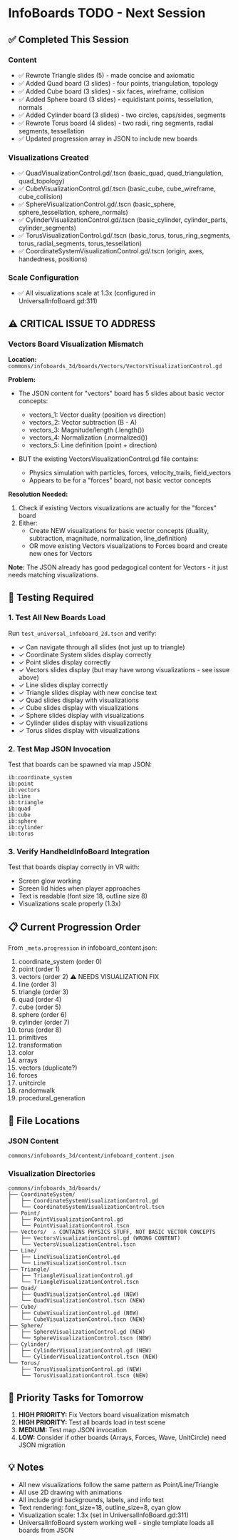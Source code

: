 # InfoBoards TODO - Next Session

## ✅ Completed This Session

### Content
- ✅ Rewrote Triangle slides (5) - made concise and axiomatic
- ✅ Added Quad board (3 slides) - four points, triangulation, topology
- ✅ Added Cube board (3 slides) - six faces, wireframe, collision
- ✅ Added Sphere board (3 slides) - equidistant points, tessellation, normals
- ✅ Added Cylinder board (3 slides) - two circles, caps/sides, segments
- ✅ Rewrote Torus board (4 slides) - two radii, ring segments, radial segments, tessellation
- ✅ Updated progression array in JSON to include new boards

### Visualizations Created
- ✅ QuadVisualizationControl.gd/.tscn (basic_quad, quad_triangulation, quad_topology)
- ✅ CubeVisualizationControl.gd/.tscn (basic_cube, cube_wireframe, cube_collision)
- ✅ SphereVisualizationControl.gd/.tscn (basic_sphere, sphere_tessellation, sphere_normals)
- ✅ CylinderVisualizationControl.gd/.tscn (basic_cylinder, cylinder_parts, cylinder_segments)
- ✅ TorusVisualizationControl.gd/.tscn (basic_torus, torus_ring_segments, torus_radial_segments, torus_tessellation)
- ✅ CoordinateSystemVisualizationControl.gd/.tscn (origin, axes, handedness, positions)

### Scale Configuration
- ✅ All visualizations scale at 1.3x (configured in UniversalInfoBoard.gd:311)

## ⚠️ CRITICAL ISSUE TO ADDRESS

### Vectors Board Visualization Mismatch
**Location:** `commons/infoboards_3d/boards/Vectors/VectorsVisualizationControl.gd`

**Problem:**
- The JSON content for "vectors" board has 5 slides about basic vector concepts:
  - vectors_1: Vector duality (position vs direction)
  - vectors_2: Vector subtraction (B - A)
  - vectors_3: Magnitude/length (.length())
  - vectors_4: Normalization (.normalized())
  - vectors_5: Line definition (point + direction)

- BUT the existing VectorsVisualizationControl.gd file contains:
  - Physics simulation with particles, forces, velocity_trails, field_vectors
  - Appears to be for a "forces" board, not basic vector concepts

**Resolution Needed:**
1. Check if existing Vectors visualizations are actually for the "forces" board
2. Either:
   - Create NEW visualizations for basic vector concepts (duality, subtraction, magnitude, normalization, line_definition)
   - OR move existing Vectors visualizations to Forces board and create new ones for Vectors

**Note:** The JSON already has good pedagogical content for Vectors - it just needs matching visualizations.

## 🧪 Testing Required

### 1. Test All New Boards Load
Run `test_universal_infoboard_2d.tscn` and verify:
- ✓ Can navigate through all slides (not just up to triangle)
- ✓ Coordinate System slides display correctly
- ✓ Point slides display correctly
- ✓ Vectors slides display (but may have wrong visualizations - see issue above)
- ✓ Line slides display correctly
- ✓ Triangle slides display with new concise text
- ✓ Quad slides display with visualizations
- ✓ Cube slides display with visualizations
- ✓ Sphere slides display with visualizations
- ✓ Cylinder slides display with visualizations
- ✓ Torus slides display with visualizations

### 2. Test Map JSON Invocation
Test that boards can be spawned via map JSON:
```
ib:coordinate_system
ib:point
ib:vectors
ib:line
ib:triangle
ib:quad
ib:cube
ib:sphere
ib:cylinder
ib:torus
```

### 3. Verify HandheldInfoBoard Integration
Test that boards display correctly in VR with:
- Screen glow working
- Screen lid hides when player approaches
- Text is readable (font size 18, outline size 8)
- Visualizations scale properly (1.3x)

## 📋 Current Progression Order

From `_meta.progression` in infoboard_content.json:
1. coordinate_system (order 0)
2. point (order 1)
3. vectors (order 2) ⚠️ NEEDS VISUALIZATION FIX
4. line (order 3)
5. triangle (order 3)
6. quad (order 4)
7. cube (order 5)
8. sphere (order 6)
9. cylinder (order 7)
10. torus (order 8)
11. primitives
12. transformation
13. color
14. arrays
15. vectors (duplicate?)
16. forces
17. unitcircle
18. randomwalk
19. procedural_generation

## 📁 File Locations

### JSON Content
`commons/infoboards_3d/content/infoboard_content.json`

### Visualization Directories
```
commons/infoboards_3d/boards/
├── CoordinateSystem/
│   ├── CoordinateSystemVisualizationControl.gd
│   └── CoordinateSystemVisualizationControl.tscn
├── Point/
│   ├── PointVisualizationControl.gd
│   └── PointVisualizationControl.tscn
├── Vectors/  ⚠️ CONTAINS PHYSICS STUFF, NOT BASIC VECTOR CONCEPTS
│   ├── VectorsVisualizationControl.gd (WRONG CONTENT)
│   └── VectorsVisualizationControl.tscn
├── Line/
│   ├── LineVisualizationControl.gd
│   └── LineVisualizationControl.tscn
├── Triangle/
│   ├── TriangleVisualizationControl.gd
│   └── TriangleVisualizationControl.tscn
├── Quad/
│   ├── QuadVisualizationControl.gd (NEW)
│   └── QuadVisualizationControl.tscn (NEW)
├── Cube/
│   ├── CubeVisualizationControl.gd (NEW)
│   └── CubeVisualizationControl.tscn (NEW)
├── Sphere/
│   ├── SphereVisualizationControl.gd (NEW)
│   └── SphereVisualizationControl.tscn (NEW)
├── Cylinder/
│   ├── CylinderVisualizationControl.gd (NEW)
│   └── CylinderVisualizationControl.tscn (NEW)
└── Torus/
    ├── TorusVisualizationControl.gd (NEW)
    └── TorusVisualizationControl.tscn (NEW)
```

## 🎯 Priority Tasks for Tomorrow

1. **HIGH PRIORITY:** Fix Vectors board visualization mismatch
2. **HIGH PRIORITY:** Test all boards load in test scene
3. **MEDIUM:** Test map JSON invocation
4. **LOW:** Consider if other boards (Arrays, Forces, Wave, UnitCircle) need JSON migration

## 💡 Notes

- All new visualizations follow the same pattern as Point/Line/Triangle
- All use 2D drawing with animations
- All include grid backgrounds, labels, and info text
- Text rendering: font_size=18, outline_size=8, cyan glow
- Visualization scale: 1.3x (set in UniversalInfoBoard.gd:311)
- UniversalInfoBoard system working well - single template loads all boards from JSON
